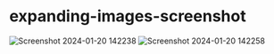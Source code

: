 # expanding-images-screenshot
![Screenshot 2024-01-20 142238](https://github.com/VISHALVKY/expandingimages/assets/113533909/588cbe58-cf51-4da3-bf77-bafe753c0199)
![Screenshot 2024-01-20 142258](https://github.com/VISHALVKY/expandingimages/assets/113533909/81fea5d5-5ea3-405d-a04b-7954781fec2e)
